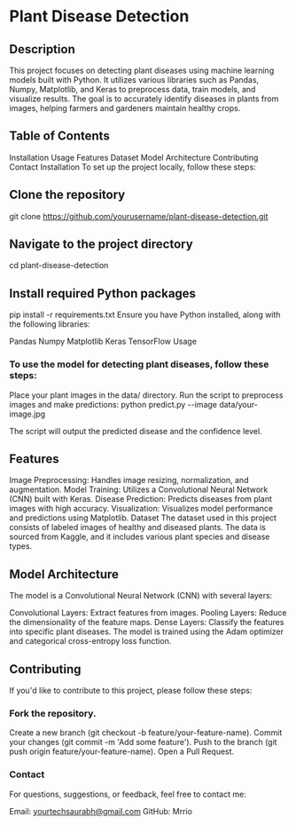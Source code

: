 # Plant Disease Detection
## Description
This project focuses on detecting plant diseases using machine learning models built with Python. It utilizes various libraries such as Pandas, Numpy, Matplotlib, and Keras to preprocess data, train models, and visualize results. The goal is to accurately identify diseases in plants from images, helping farmers and gardeners maintain healthy crops.

## Table of Contents
Installation
Usage
Features
Dataset
Model Architecture
Contributing
Contact
Installation
To set up the project locally, follow these steps:

## Clone the repository
git clone https://github.com/yourusername/plant-disease-detection.git

## Navigate to the project directory
cd plant-disease-detection

## Install required Python packages
pip install -r requirements.txt
Ensure you have Python installed, along with the following libraries:

Pandas
Numpy
Matplotlib
Keras
TensorFlow
Usage

### To use the model for detecting plant diseases, follow these steps:

Place your plant images in the data/ directory.
Run the script to preprocess images and make predictions:
python predict.py --image data/your-image.jpg

The script will output the predicted disease and the confidence level.

## Features

Image Preprocessing: Handles image resizing, normalization, and augmentation.
Model Training: Utilizes a Convolutional Neural Network (CNN) built with Keras.
Disease Prediction: Predicts diseases from plant images with high accuracy.
Visualization: Visualizes model performance and predictions using Matplotlib.
Dataset
The dataset used in this project consists of labeled images of healthy and diseased plants. The data is sourced from Kaggle, and it includes various plant species and disease types.

## Model Architecture
The model is a Convolutional Neural Network (CNN) with several layers:

Convolutional Layers: Extract features from images.
Pooling Layers: Reduce the dimensionality of the feature maps.
Dense Layers: Classify the features into specific plant diseases.
The model is trained using the Adam optimizer and categorical cross-entropy loss function.

## Contributing
If you'd like to contribute to this project, please follow these steps:

### Fork the repository.
Create a new branch (git checkout -b feature/your-feature-name).
Commit your changes (git commit -m 'Add some feature').
Push to the branch (git push origin feature/your-feature-name).
Open a Pull Request.

### Contact
For questions, suggestions, or feedback, feel free to contact me:

Email: yourtechsaurabh@gmail.com
GitHub: Mrrio
